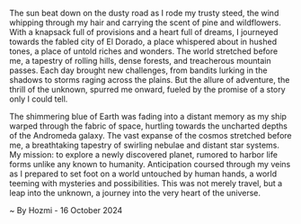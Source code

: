 
The sun beat down on the dusty road as I rode my trusty steed, the wind whipping through my hair and carrying the scent of pine and wildflowers.  With a knapsack full of provisions and a heart full of dreams, I journeyed towards the fabled city of El Dorado, a place whispered about in hushed tones, a place of untold riches and wonders. The world stretched before me, a tapestry of rolling hills, dense forests, and treacherous mountain passes.  Each day brought new challenges, from bandits lurking in the shadows to storms raging across the plains. But the allure of adventure, the thrill of the unknown, spurred me onward, fueled by the promise of a story only I could tell. 

The shimmering blue of Earth was fading into a distant memory as my ship warped through the fabric of space, hurtling towards the uncharted depths of the Andromeda galaxy. The vast expanse of the cosmos stretched before me, a breathtaking tapestry of swirling nebulae and distant star systems.  My mission: to explore a newly discovered planet, rumored to harbor life forms unlike any known to humanity. Anticipation coursed through my veins as I prepared to set foot on a world untouched by human hands, a world teeming with mysteries and possibilities.  This was not merely travel, but a leap into the unknown, a journey into the very heart of the universe. 

~ By Hozmi - 16 October 2024
